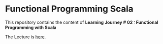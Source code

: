 # Functional Programming Scala

This repository contains the content of <b>Learning Journey # 02 : Functional Programming with Scala</b>

The Lecture is <a href="https://github.com/shahzaibk23/Functional-Programming-Scala/blob/master/Learning%20journey-02.pdf">here</a>.